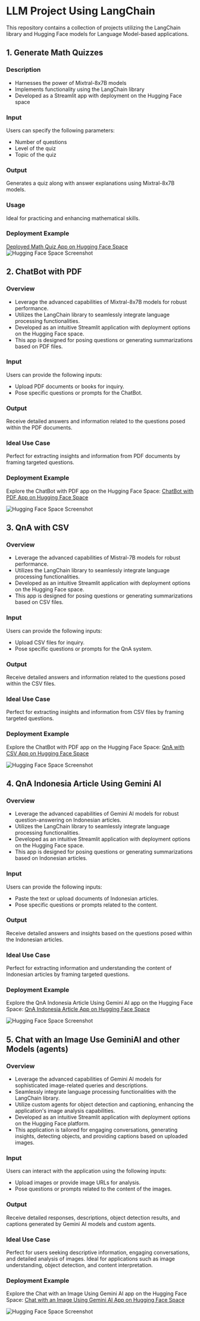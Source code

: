 # LLM Project Using LangChain

This repository contains a collection of projects utilizing the LangChain library and Hugging Face models for Language Model-based applications.

## 1. Generate Math Quizzes

### Description

- Harnesses the power of Mixtral-8x7B models
- Implements functionality using the LangChain library
- Developed as a Streamlit app with deployment on the Hugging Face space

### Input

Users can specify the following parameters:

- Number of questions
- Level of the quiz
- Topic of the quiz

### Output

Generates a quiz along with answer explanations using Mixtral-8x7B models.

### Usage

Ideal for practicing and enhancing mathematical skills.

### Deployment Example

[Deployed Math Quiz App on Hugging Face Space](https://huggingface.co/spaces/LuckRafly/LLM-Generate-Math_Quiz)
![Hugging Face Space Screenshot](https://github.com/RaflyQowi/LLM-LangChain-Project/blob/main/Generate%20Math%20Quiz/image/generate%20math%20question%202.png)

## 2. ChatBot with PDF

### Overview

- Leverage the advanced capabilities of Mixtral-8x7B models for robust performance.
- Utilizes the LangChain library to seamlessly integrate language processing functionalities.
- Developed as an intuitive Streamlit application with deployment options on the Hugging Face space.
- This app is designed for posing questions or generating summarizations based on PDF files.

### Input

Users can provide the following inputs:

- Upload PDF documents or books for inquiry.
- Pose specific questions or prompts for the ChatBot.

### Output

Receive detailed answers and information related to the questions posed within the PDF documents.

### Ideal Use Case

Perfect for extracting insights and information from PDF documents by framing targeted questions.

### Deployment Example

Explore the ChatBot with PDF app on the Hugging Face Space:
[ChatBot with PDF App on Hugging Face Space](https://huggingface.co/spaces/LuckRafly/ChatBot-PDF)

![Hugging Face Space Screenshot](https://github.com/RaflyQowi/LLM-LangChain-Project/blob/main/ChatBot%20Using%20Multiple%20PDF/documentation/huggingface%20deployment.png)

## 3. QnA with CSV

### Overview

- Leverage the advanced capabilities of Mistral-7B models for robust performance.
- Utilizes the LangChain library to seamlessly integrate language processing functionalities.
- Developed as an intuitive Streamlit application with deployment options on the Hugging Face space.
- This app is designed for posing questions or generating summarizations based on CSV files.

### Input

Users can provide the following inputs:

- Upload CSV files for inquiry.
- Pose specific questions or prompts for the QnA system.

### Output

Receive detailed answers and information related to the questions posed within the CSV files.

### Ideal Use Case

Perfect for extracting insights and information from CSV files by framing targeted questions.

### Deployment Example

Explore the ChatBot with PDF app on the Hugging Face Space:
[QnA with CSV App on Hugging Face Space](https://huggingface.co/spaces/LuckRafly/QnA-with-CSV)

![Hugging Face Space Screenshot](https://github.com/RaflyQowi/LLM-LangChain-Project/blob/main/QnA%20with%20CSV/document/Hugging%20Face%20Deployment.png)

## 4. QnA Indonesia Article Using Gemini AI

### Overview

- Leverage the advanced capabilities of Gemini AI models for robust question-answering on Indonesian articles.
- Utilizes the LangChain library to seamlessly integrate language processing functionalities.
- Developed as an intuitive Streamlit application with deployment options on the Hugging Face space.
- This app is designed for posing questions or generating summarizations based on Indonesian articles.

### Input

Users can provide the following inputs:

- Paste the text or upload documents of Indonesian articles.
- Pose specific questions or prompts related to the content.

### Output

Receive detailed answers and insights based on the questions posed within the Indonesian articles.

### Ideal Use Case

Perfect for extracting information and understanding the content of Indonesian articles by framing targeted questions.

### Deployment Example

Explore the QnA Indonesia Article Using Gemini AI app on the Hugging Face Space:
[QnA Indonesia Article App on Hugging Face Space](https://huggingface.co/spaces/LuckRafly/QnA-Indonesia-Article-GeminiAI)

![Hugging Face Space Screenshot](https://github.com/RaflyQowi/LLM-LangChain-Project/blob/main/QnA%20Indonesia%20Article%20Using%20Gemini%20AI/documentation/deployment_huggingface.png)

## 5. Chat with an Image Use GeminiAI and other Models (agents)

### Overview

- Leverage the advanced capabilities of Gemini AI models for sophisticated image-related queries and descriptions.
- Seamlessly integrate language processing functionalities with the LangChain library.
- Utilize custom agents for object detection and captioning, enhancing the application's image analysis capabilities.
- Developed as an intuitive Streamlit application with deployment options on the Hugging Face platform.
- This application is tailored for engaging conversations, generating insights, detecting objects, and providing captions based on uploaded images.

### Input

Users can interact with the application using the following inputs:

- Upload images or provide image URLs for analysis.
- Pose questions or prompts related to the content of the images.

### Output

Receive detailed responses, descriptions, object detection results, and captions generated by Gemini AI models and custom agents.

### Ideal Use Case

Perfect for users seeking descriptive information, engaging conversations, and detailed analysis of images. Ideal for applications such as image understanding, object detection, and content interpretation.

### Deployment Example

Explore the Chat with an Image Using Gemini AI app on the Hugging Face Space:
[Chat with an Image Using Gemini AI App on Hugging Face Space](https://huggingface.co/spaces/LuckRafly/Chat-with-an-Image-GeminiAI)

![Hugging Face Space Screenshot](https://github.com/RaflyQowi/LLM-LangChain-Project/blob/main/Chat%20with%20an%20Image%20Using%20Gemini%20AI/documentation/deployment.png)
